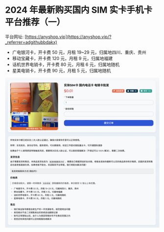 # 2024 年最新购买国内 SIM 实卡手机卡平台推荐（一）

平台网址: [https://anyshop.vip](https://anyshop.vip/?_referrer=adgithubbdakx)

- 广电银河卡，开卡费 50 元，月租 19~29 元，归属地四川、重庆、贵州
- 移动宝藏卡，开卡费 120 元，月租 9 元，归属地福建
- 话机世界电销卡，开卡费 80 元，月租 6 元，归属地随机
- 星美电销卡，开卡费 90 元，月租 5 元，归属地随机

![anyshop.vip](./anyshop.png)
